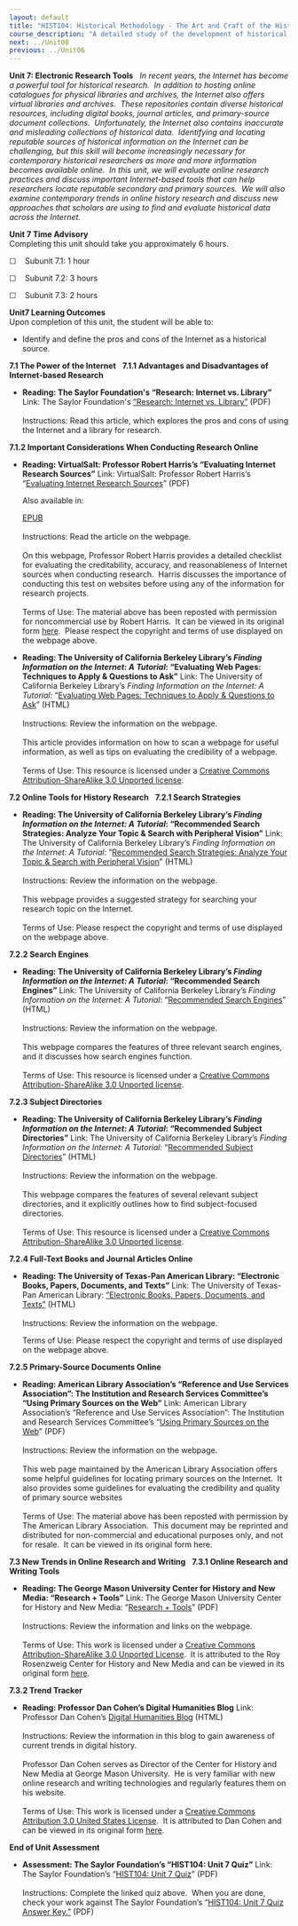 ```yaml
---
layout: default
title: "HIST104: Historical Methodology - The Art and Craft of the Historian"
course_description: "A detailed study of the development of historical study as a distinct pursuit, focusing on historical research methods and the latest resources available to historians."
next: ../Unit08
previous: ../Unit06
---
```

**Unit 7: Electronic Research Tools** <span id="7"></span> 
*<span>In recent years, the Internet has become a powerful tool for
historical research.  In addition to hosting online catalogues for
physical libraries and archives, the Internet also offers virtual
libraries and archives.  These repositories contain diverse historical
resources, including digital books, journal articles, and primary-source
document collections.  Unfortunately, the Internet also contains
inaccurate and misleading collections of historical data.  Identifying
and locating reputable sources of historical information on the Internet
can be challenging, but this skill will become increasingly necessary
for contemporary historical researchers as more and more information
becomes available online.  In this unit, we will evaluate online
research practices and discuss important Internet-based tools that can
help researchers locate reputable secondary and primary sources.  We
will also examine contemporary trends in online history research and
discuss new approaches that scholars are using to find and evaluate
historical data across the Internet.  </span>*

**Unit 7 Time Advisory**  
Completing this unit should take you approximately 6 hours.  
  
 ☐    Subunit 7.1: 1 hour  
  
 ☐    Subunit 7.2: 3 hours  
  
 ☐    Subunit 7.3: 2 hours

**Unit7 Learning Outcomes**  
Upon completion of this unit, the student will be able to:
-   Identify and define the pros and cons of the Internet as a
    historical source.

**7.1 The Power of the Internet** <span id="7.1"></span> 
**7.1.1 Advantages and Disadvantages of Internet-based Research** <span
id="7.1.1"></span> 
-   **Reading: The Saylor Foundation's “Research: Internet vs.
    Library”**
    Link: The Saylor Foundation's [“Research: Internet vs.
    Library”](https://resources.saylor.org/wwwresources/archived/site/wp-content/uploads/2013/02/HIST104-7.1.1-Research-Internet-v-Library-FINAL.pdf)
    (PDF)  
        
     Instructions: Read this article, which explores the pros and cons
    of using the Internet and a library for research.

**7.1.2 Important Considerations When Conducting Research Online** <span
id="7.1.2"></span> 
-   **Reading: VirtualSalt: Professor Robert Harris’s “Evaluating
    Internet Research Sources”**
    Link: VirtualSalt: Professor Robert Harris’s “[Evaluating Internet
    Research
    Sources](https://resources.saylor.org/wwwresources/archived/site/wp-content/uploads/2011/08/HIST104-7.1.2-VirtualSalt.pdf)”
    (PDF)  
      
     Also available in:   

    [EPUB](https://resources.saylor.org/wwwresources/archived/site/wp-content/uploads/2011/08/HIST104-7.1.2-VirtualSalt-Robert-Harris.epub)  
        
     Instructions: Read the article on the webpage.  
        
     On this webpage, Professor Robert Harris provides a detailed
    checklist for evaluating the creditability, accuracy, and
    reasonableness of Internet sources when conducting research.  Harris
    discusses the importance of conducting this test on websites before
    using any of the information for research projects.  
        
     Terms of Use: The material above has been reposted with permission
    for noncommercial use by Robert Harris.  It can be viewed in its
    original form [here](http://www.virtualsalt.com/evalu8it.htm).
     Please respect the copyright and terms of use displayed on the
    webpage above.

-   **Reading: The University of California Berkeley Library’s *Finding
    Information on the Internet: A Tutorial*: “Evaluating Web Pages:
    Techniques to Apply & Questions to Ask”**
    Link: The University of California Berkeley Library’s *Finding
    Information on the Internet: A Tutorial:* “[Evaluating Web Pages:
    Techniques to Apply & Questions to
    Ask](http://resources.saylor.org.s3.amazonaws.com/HIST/HIST104/HIST104-7.1.2-EvaluatingWebPagesTechniquestoApply%26QuestionstoAsk-CCBYNY_files/HIST104-7.1.2-EvaluatingWebPagesTechniquestoApply%26QuestionstoAsk-CCBYNY.html)”
    (HTML)  
        
     Instructions: Review the information on the webpage.  
        
     <span>This article provides information on how to scan a webpage
    for useful information, as well as tips on evaluating the
    credibility of a webpage.</span>  
        
     Terms of Use: This resource is licensed under a [Creative Commons
    Attribution-ShareAlike 3.0 Unported
    license](http://creativecommons.org/licenses/by-sa/3.0/).

**7.2 Online Tools for History Research** <span id="7.2"></span> 
**7.2.1 Search Strategies** <span id="7.2.1"></span> 
-   **Reading: The University of California Berkeley Library’s *Finding
    Information on the Internet: A Tutorial*: “Recommended Search
    Strategies: Analyze Your Topic & Search with Peripheral Vision”**
    <span>Link: The University of California Berkeley Library’s *Finding
    Information on the Internet: A Tutorial*: “</span>[<span>Recommended
    Search Strategies: Analyze Your Topic & Search with Peripheral
    Vision</span>](http://resources.saylor.org.s3.amazonaws.com/HIST/HIST104/HIST104-7.2.1-SearchStrategiesSearchwithPeripheralVision-CCBYNC_files/HIST104-7.2.1-SearchStrategiesSearchwithPeripheralVision-CCBYNC.html)<span>”
    (HTML)</span>  
        
     <span>Instructions: Review the information on the webpage.</span>  
        
     <span>This webpage provides a suggested strategy for searching your
    research topic on the Internet. </span>  
        
     <span>Terms of Use: Please respect the copyright and terms of use
    displayed on the webpage above.</span>

**7.2.2 Search Engines** <span id="7.2.2"></span> 
-   **Reading: The University of California Berkeley Library’s *Finding
    Information on the Internet: A Tutorial*: “Recommended Search
    Engines”**
    <span>Link: The University of California Berkeley Library’s *Finding
    Information on the Internet: A Tutorial*: “</span>[<span>Recommended
    Search
    Engines</span>](http://resources.saylor.org.s3.amazonaws.com/HIST/HIST104/HIST104-7.2.2-RecommendedSearchEngines-TheLibrary-UniversityofCaliforniaBerkeley-CCBYNC_files/HIST104-7.2.2-RecommendedSearchEngines-TheLibrary-UniversityofCaliforniaBerkeley-CCBYNC.html)<span>”
    (HTML)</span>  
        
     <span>Instructions: Review the information on the webpage.</span>  
        
     <span>This webpage compares the features of three relevant search
    engines, and it discusses how search engines function.</span>  
        
     Terms of Use: This resource is licensed under a [Creative Commons
    Attribution-ShareAlike 3.0 Unported
    license](http://creativecommons.org/licenses/by-sa/3.0/).

**7.2.3 Subject Directories** <span id="7.2.3"></span> 
-   **Reading: The University of California Berkeley Library’s *Finding
    Information on the Internet: A Tutorial*: “Recommended Subject
    Directories”**
    <span>Link: The University of California Berkeley Library’s *Finding
    Information on the Internet: A Tutorial:* “</span>[<span>Recommended
    Subject
    Directories</span>](http://resources.saylor.org.s3.amazonaws.com/HIST/HIST104/HIST104-7.2.3-SubjectDirectories-CCBYNC_files/HIST104-7.2.3-SubjectDirectories-CCBYNC.html)<span>”
    (HTML)</span>  
        
     <span>Instructions: Review the information on the webpage.</span>  
        
     <span>This webpage compares the features of several relevant
    subject directories, and it explicitly outlines how to find
    subject-focused directories.</span>  
        
     Terms of Use: This resource is licensed under a [Creative Commons
    Attribution-ShareAlike 3.0 Unported
    license](http://creativecommons.org/licenses/by-sa/3.0/).

**7.2.4 Full-Text Books and Journal Articles Online** <span
id="7.2.4"></span> 
-   **Reading: The University of Texas-Pan American Library: “Electronic
    Books, Papers, Documents, and Texts”**
    Link: The University of Texas-Pan American Library: [“Electronic
    Books, Papers, Documents, and
    Texts](http://portal.utpa.edu/utpa_main/daa_home/library_home/find/ebooks)[”](http://portal.utpa.edu/utpa_main/daa_home/library_home/find/ebooks)
    (HTML)  
        
     Instructions: Review the information on the webpage.  
      
     Terms of Use: Please respect the copyright and terms of use
    displayed on the webpage above.

**7.2.5 Primary-Source Documents Online** <span id="7.2.5"></span> 
-   **Reading: American Library Association’s “Reference and Use
    Services Association”: The Institution and Research Services
    Committee’s “Using Primary Sources on the Web”**
    <span>Link: American Library Association’s “Reference and Use
    Services Association”: The Institution and Research Services
    Committee’s “</span>[<span>Using Primary Sources on the
    Web</span>](https://resources.saylor.org/wwwresources/archived/site/wp-content/uploads/2011/08/HIST104-7.2.5-Using-Primary-Sources-on-the-Web.pdf)<span>”
    (PDF)</span>  
        
     <span>Instructions: Review the information on the webpage.</span>  
        
     <span>This web page maintained by the American Library Association
    offers some helpful guidelines for locating primary sources on the
    Internet.  It also provides some guidelines for evaluating the
    credibility and quality of primary source websites</span>  
        
     <span>Terms of Use:</span> The material above has been reposted
    with permission by The American Library Association.  This document
    may be reprinted and distributed for non-commercial and educational
    purposes only, and not for resale.  It can be viewed in its original
    form here.

**7.3 New Trends in Online Research and Writing** <span
id="7.3"></span> 
**7.3.1 Online Research and Writing Tools** <span id="7.3.1"></span> 
-   **Reading: The George Mason University Center for History and New
    Media: “Research + Tools”**
    Link: The George Mason University Center for History and New Media:
    “[Research +
    Tools](https://resources.saylor.org/wwwresources/archived/site/wp-content/uploads/2011/08/HIST104-7.3.1-Research.pdf)”
    (PDF)  
        
     Instructions: Review the information and links on the webpage.  
        
     Terms of Use: This work is licensed under a [Creative Commons
    Attribution-ShareAlike 3.0 Unported
    License](http://creativecommons.org/licenses/by-sa/3.0/).  It is
    attributed to the Roy Rosenzweig Center for History and New Media
    and can be viewed in its original form
    [here](http://chnm.gmu.edu/research-and-tools/). 

**7.3.2 Trend Tracker** <span id="7.3.2"></span> 
-   **Reading: Professor Dan Cohen’s Digital Humanities Blog**
    Link: Professor Dan Cohen’s [Digital Humanities
    Blog](http://resources.saylor.org.s3.amazonaws.com/HIST/HIST104/HIST104-7.3.2-Dan%20Cohen-istheExecutiveDirectoroftheDigitalPublicLibraryofAmerica-CCBY_files/HIST104-Dan%20CohenistheExecutiveDirectoroftheDigitalPublicLibraryofAmerica-CCBY.html) (HTML)  
        
     Instructions: Review the information in this blog to gain awareness
    of current trends in digital history.   
        
     Professor Dan Cohen serves as Director of the Center for History
    and New Media at George Mason University.  He is very familiar with
    new online research and writing technologies and regularly features
    them on his website.  
        
     Terms of Use: This work is licensed under a [Creative Commons
    Attribution 3.0 United States
    License](http://creativecommons.org/licenses/by/3.0/us/).  It is
    attributed to Dan Cohen and can be viewed in its original form
    [here](http://www.dancohen.org/). 

**End of Unit Assessment** <span id="7.4"></span> 
-   **Assessment: The Saylor Foundation’s “HIST104: Unit 7 Quiz”**
    Link: The Saylor Foundation’s “[HIST104: Unit 7
    Quiz](https://resources.saylor.org/wwwresources/archived/site/wp-content/uploads/2011/05/HIST104-Unit7Quiz.pdf)”
    (PDF)  
        
     Instructions: Complete the linked quiz above.  When you are done,
    check your work against The Saylor Foundation’s “[HIST104: Unit 7
    Quiz Answer
    Key.”](https://resources.saylor.org/wwwresources/archived/site/wp-content/uploads/2011/05/HIST104-Unit7QuizAnswerKey.pdf)
    (PDF)


